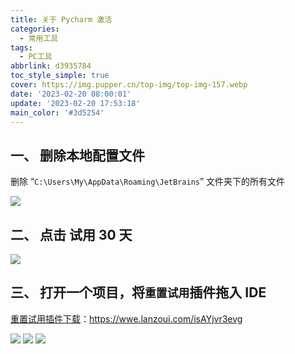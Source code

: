 ```yaml
---
title: 关于 Pycharm 激活
categories:
  - 常用工具
tags:
  - PC工具
abbrlink: d3935784
toc_style_simple: true
cover: https://img.pupper.cn/top-img/top-img-157.webp
date: '2023-02-20 08:00:01'
update: '2023-02-20 17:53:18'
main_color: '#3d5254'
---
```


## 一、 删除本地配置文件

删除 “`C:\Users\My\AppData\Roaming\JetBrains`” 文件夹下的所有文件

![](https://img.pupper.cn/img/20220726111902.png)
## 二、 点击 试用 30 天

![](https://img.pupper.cn/img/20220726111924.png)
## 三、 打开一个项目，将`重置试用`插件拖入 IDE

[重置试用插件下载](https://wwe.lanzoui.com/isAYjvr3evg)：https://wwe.lanzoui.com/isAYjvr3evg

![](https://img.pupper.cn/img/20220726112000.png)
![](https://img.pupper.cn/img/20220726112023.png)
![](https://img.pupper.cn/img/20220726112044.png)
